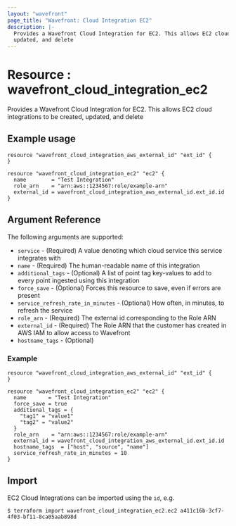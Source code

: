 ```yaml
---
layout: "wavefront"
page_title: "Wavefront: Cloud Integration EC2"
description: |-
  Provides a Wavefront Cloud Integration for EC2. This allows EC2 cloud integrations to be created,
  updated, and delete
---
```


# Resource : wavefront_cloud_integration_ec2

Provides a Wavefront Cloud Integration for EC2. This allows EC2 cloud integrations to be created,
updated, and delete

## Example usage

```hcl
resource "wavefront_cloud_integration_aws_external_id" "ext_id" { 
}

resource "wavefront_cloud_integration_ec2" "ec2" {
  name        = "Test Integration"
  role_arn    = "arn:aws::1234567:role/example-arn"
  external_id = wavefront_cloud_integration_aws_external_id.ext_id.id
}
```

## Argument Reference

The following arguments are supported:

* `service` - (Required) A value denoting which cloud service this service integrates with
* `name` - (Required) The human-readable name of this integration
* `additional_tags` - (Optional) A list of point tag key-values to add to every point ingested using this integration
* `force_save` - (Optional) Forces this resource to save, even if errors are present
* `service_refresh_rate_in_minutes` - (Optional) How often, in minutes, to refresh the service
* `role_arn` - (Required) The external id corresponding to the Role ARN
* `external_id` - (Required) The Role ARN that the customer has created in AWS IAM to allow access to Wavefront 
* `hostname_tags` - (Optional) 

### Example

```hcl
resource "wavefront_cloud_integration_aws_external_id" "ext_id" {
}

resource "wavefront_cloud_integration_ec2" "ec2" {
  name       = "Test Integration"
  force_save = true
  additional_tags = {
    "tag1" = "value1"
    "tag2" = "value2"
  }
  role_arn    = "arn:aws::1234567:role/example-arn"
  external_id = wavefront_cloud_integration_aws_external_id.ext_id.id
  hostname_tags  = ["host", "source", "name"]
  service_refresh_rate_in_minutes = 10
}
```

## Import

EC2 Cloud Integrations can be imported using the `id`, e.g.

```
$ terraform import wavefront_cloud_integration_ec2.ec2 a411c16b-3cf7-4f03-bf11-8ca05aab898d
```